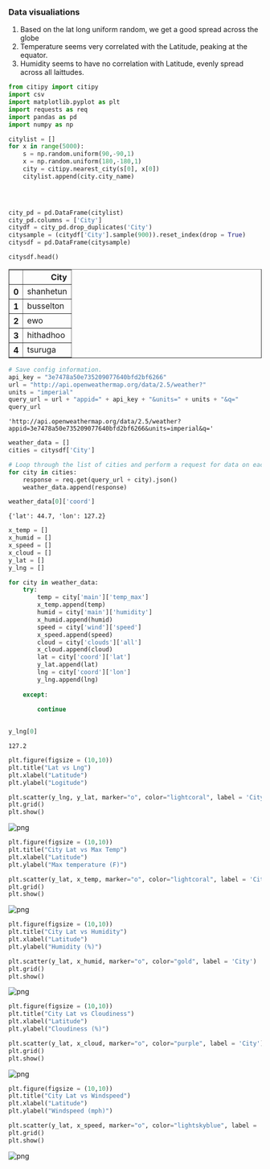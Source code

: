 
### Data visualiations
1. Based on the lat long uniform random, we get a good spread across the globe
2. Temperature seems very correlated with the Latitude, peaking at the equator.
3. Humidity seems to have no correlation with Latitude, evenly spread across all laittudes.


```python
from citipy import citipy
import csv
import matplotlib.pyplot as plt
import requests as req
import pandas as pd
import numpy as np

```


```python
citylist = []
for x in range(5000):
    s = np.random.uniform(90,-90,1)
    x = np.random.uniform(180,-180,1)
    city = citipy.nearest_city(s[0], x[0])
    citylist.append(city.city_name)


        
```


```python
city_pd = pd.DataFrame(citylist)
city_pd.columns = ['City']
citydf = city_pd.drop_duplicates('City')
citysample = (citydf['City'].sample(900)).reset_index(drop = True)
citysdf = pd.DataFrame(citysample)

```


```python
citysdf.head()
```




<div>
<style>
    .dataframe thead tr:only-child th {
        text-align: right;
    }

    .dataframe thead th {
        text-align: left;
    }

    .dataframe tbody tr th {
        vertical-align: top;
    }
</style>
<table border="1" class="dataframe">
  <thead>
    <tr style="text-align: right;">
      <th></th>
      <th>City</th>
    </tr>
  </thead>
  <tbody>
    <tr>
      <th>0</th>
      <td>shanhetun</td>
    </tr>
    <tr>
      <th>1</th>
      <td>busselton</td>
    </tr>
    <tr>
      <th>2</th>
      <td>ewo</td>
    </tr>
    <tr>
      <th>3</th>
      <td>hithadhoo</td>
    </tr>
    <tr>
      <th>4</th>
      <td>tsuruga</td>
    </tr>
  </tbody>
</table>
</div>




```python
# Save config information.
api_key = "3e7478a50e735209077640bfd2bf6266"
url = "http://api.openweathermap.org/data/2.5/weather?"
units = "imperial"
query_url = url + "appid=" + api_key + "&units=" + units + "&q="
query_url

```




    'http://api.openweathermap.org/data/2.5/weather?appid=3e7478a50e735209077640bfd2bf6266&units=imperial&q='




```python
weather_data = []
cities = citysdf['City']

# Loop through the list of cities and perform a request for data on each
for city in cities:
    response = req.get(query_url + city).json()
    weather_data.append(response)

```


```python
weather_data[0]['coord']
```




    {'lat': 44.7, 'lon': 127.2}




```python
x_temp = []
x_humid = []
x_speed = []
x_cloud = []
y_lat = []
y_lng = []

for city in weather_data:
    try:
        temp = city['main']['temp_max']
        x_temp.append(temp)
        humid = city['main']['humidity']
        x_humid.append(humid)
        speed = city['wind']['speed']
        x_speed.append(speed)
        cloud = city['clouds']['all']
        x_cloud.append(cloud)
        lat = city['coord']['lat']
        y_lat.append(lat)
        lng = city['coord']['lon']
        y_lng.append(lng)
        
    except:
            
        continue
        
```


```python
y_lng[0]

```




    127.2




```python
plt.figure(figsize = (10,10))
plt.title("Lat vs Lng")
plt.xlabel("Latitude")
plt.ylabel("Logitude")

plt.scatter(y_lng, y_lat, marker="o", color="lightcoral", label = 'City')
plt.grid()
plt.show()
```


![png](HW%20API_files/HW%20API_10_0.png)



```python
plt.figure(figsize = (10,10))
plt.title("City Lat vs Max Temp")
plt.xlabel("Latitude")
plt.ylabel("Max temperature (F)")

plt.scatter(y_lat, x_temp, marker="o", color="lightcoral", label = 'City')
plt.grid()
plt.show()
```


![png](HW%20API_files/HW%20API_11_0.png)



```python
plt.figure(figsize = (10,10))
plt.title("City Lat vs Humidity")
plt.xlabel("Latitude")
plt.ylabel("Humidity (%)")

plt.scatter(y_lat, x_humid, marker="o", color="gold", label = 'City')
plt.grid()
plt.show()
```


![png](HW%20API_files/HW%20API_12_0.png)



```python
plt.figure(figsize = (10,10))
plt.title("City Lat vs Cloudiness")
plt.xlabel("Latitude")
plt.ylabel("Cloudiness (%)")

plt.scatter(y_lat, x_cloud, marker="o", color="purple", label = 'City')
plt.grid()
plt.show()
```


![png](HW%20API_files/HW%20API_13_0.png)



```python
plt.figure(figsize = (10,10))
plt.title("City Lat vs Windspeed")
plt.xlabel("Latitude")
plt.ylabel("Windspeed (mph)")

plt.scatter(y_lat, x_speed, marker="o", color="lightskyblue", label = 'City')
plt.grid()
plt.show()
```


![png](HW%20API_files/HW%20API_14_0.png)

